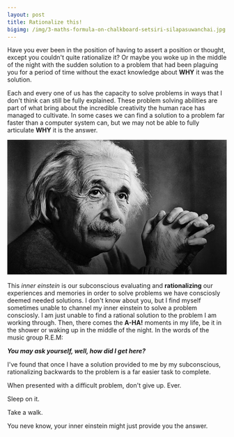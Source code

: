 ```yaml
---
layout: post
title: Rationalize this!
bigimg: /img/3-maths-formula-on-chalkboard-setsiri-silapasuwanchai.jpg
---
```


Have you ever been in the position of having to assert a position or thought, except you couldn't quite rationalize it?
Or maybe you woke up in the middle of the night with the sudden solution to a problem that had been plaguing you for
a period of time without the exact knowledge about **WHY** it was the solution. 

Each and every one of us has the capacity to solve problems in ways that I don't think can still be fully explained. These problem 
solving abilities are part of what bring about the incredible creativity the human race has managed to cultivate. In some 
cases we can find a solution to a problem far faster than a computer system can, but we may not be able to fully 
articulate **WHY** it is the answer.

![einstein](/img/Albert-Einstein.jpg)

This *inner einstein* is our subconscious evaluating and **rationalizing** our experiences and memories in order to solve
problems we have consciosly deemed needed solutions. I don't know about you, but I find myself sometimes unable to channel 
my inner einstein to solve a problem consciosly. I am just unable to find a rational solution to the problem I am working through.
Then, there comes the **A-HA!** moments in my life, be it in the shower or waking up in the middle of the night. In the words of 
the music group R.E.M:

***You may ask yourself, well, how did I get here?***

I've found that once I have a solution provided to me by my subconscious, rationalizing backwards to the problem is a far
easier task to complete.

When presented with a difficult problem, don't give up. Ever. 

Sleep on it.

Take a walk.

You neve know, your inner einstein might just provide you the answer.
